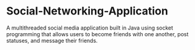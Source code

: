 # Social-Networking-Application
A multithreaded social media application built in Java using socket programming that allows users to become friends with one another, post statuses, and message their friends.

